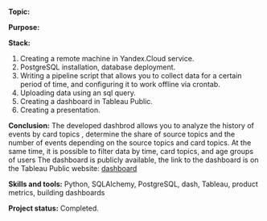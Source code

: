 __Topic:__ 

__Purpose:__ 

__Stack:__ 
1. Creating a remote machine in Yandex.Cloud service. 
2. PostgreSQL installation, database deployment. 
3. Writing a pipeline script that allows you to collect data for a certain period of time, and configuring it to work offline via crontab. 
4. Uploading data using an sql query. 
5. Creating a dashboard in Tableau Public. 
6. Creating a presentation.

__Conclusion:__ 
The developed dashbrod allows you to analyze the history of events by card topics , determine the share of source topics and the number of events
depending on the source topics and card topics.
At the same time, it is possible to filter data by time, card topics, and age groups of users
The dashboard is publicly available, the link to the dashboard is on the Tableau Public website:
[dashboard](https://public.tableau.com/app/profile/nikolay.z./viz/Book1_16310247944990/sheet4?publish=yes)

__Skills and tools:__ Python, SQLAlchemy, PostgreSQL, dash, Tableau, product metrics, building dashboards

__Project status:__ Completed.
